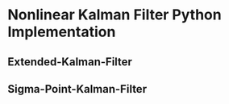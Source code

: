 # Nonlinear Kalman Filter Python Implementation

## Extended-Kalman-Filter

## Sigma-Point-Kalman-Filter
